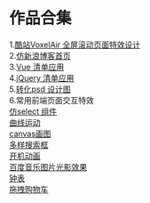 # 作品合集
1.[酷站VoxelAir 全屏滚动页面特效设计](https://yazmin2016.github.io/voxelAir/)<br> 
2.[仿新浪博客首页](https://github.com/Yazmin2016/sinaBlog)<br> 
3.[Vue 清单应用](https://yazmin2016.github.io/vuetodo/)<br> 
4.[jQuery 清单应用](https://yazmin2016.github.io/JqueryToDo/)<br> 
5.[转化psd 设计图](https://yazmin2016.github.io/html-css/first/)<br> 
6.常用前端页面交互特效 <br>
[仿select 组件](https://yazmin2016.github.io/interaction-effects/%E4%BB%BFselect/)<br> 
[曲线运动](https://yazmin2016.github.io/interaction-effects/%E6%9B%B2%E7%BA%BF%E8%BF%90%E5%8A%A8/)<br> 
[canvas画图](https://yazmin2016.github.io/interaction-effects/canvas%E7%94%BB%E5%9B%BE/)<br> 
[多样搜索框](https://yazmin2016.github.io/interaction-effects/%E6%90%9C%E7%B4%A2%E6%A1%86/)<br> 
[开机动画](https://yazmin2016.github.io/interaction-effects/%E5%BC%80%E6%9C%BA%E5%8A%A8%E7%94%BB/)<br> 
[百度音乐图片光影效果](https://yazmin2016.github.io/interaction-effects/%E7%99%BE%E5%BA%A6%E9%9F%B3%E4%B9%90%E5%9B%BE%E7%89%87%E5%85%89%E5%BD%B1%E6%95%88%E6%9E%9C/)<br>
[钟表](https://yazmin2016.github.io/interaction-effects/%E9%92%9F%E8%A1%A8/)<br> 
[拖拽购物车](https://yazmin2016.github.io/interaction-effects/%E6%8B%96%E6%8B%BD%E8%B4%AD%E7%89%A9%E8%BD%A6/)<br> 


